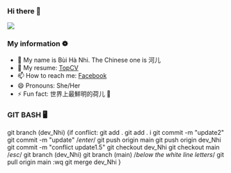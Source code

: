 ### Hi there 👋

<img src='https://i.pinimg.com/originals/89/98/ad/8998adc40112985a8f29cf414925d390.gif'>

### My information ❁

- 🔭 My name is Bùi Hà Nhi. The Chinese one is 河儿
- 📑 My resume: [TopCV](https://www.topcv.vn/xem-cv/VlcEAVRTDwdXDw0GUgRaCFAFV1IAVVUNAAFWAAa11e)
- 📫 How to reach me: [Facebook](https://facebook.com/bhanih)
- 😄 Pronouns: She/Her
- ⚡ Fun fact: 世界上最鮮明的荷儿 💐


### GIT BASH 🖥️
git branch (dev_Nhi)        {if conflict:                             git add .
git add .                     i                                       git commit -m "update2"
git commit -m "update"        /*enter*/                               git push origin main
git push origin dev_Nhi       git commit -m "conflict update1.5"      git checkout dev_Nhi
git checkout main             /*esc*/                                 git branch (dev_Nhi)
git branch (main)             /*below the white line letters*/
git pull origin main          :wq
git merge dev_Nhi            }
